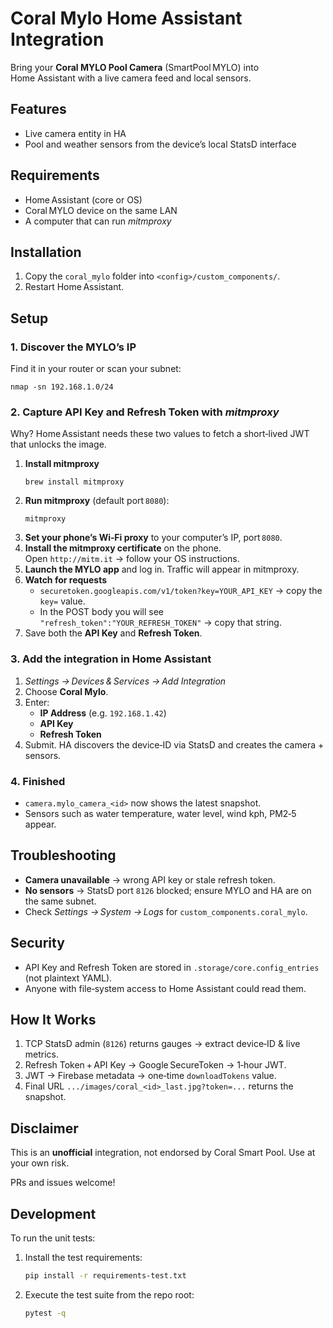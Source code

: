 # Coral Mylo Home Assistant Integration

Bring your **Coral MYLO Pool Camera** (SmartPool MYLO) into Home Assistant with a live camera feed and local sensors.

## Features
- Live camera entity in HA
- Pool and weather sensors from the device’s local StatsD interface

## Requirements
- Home Assistant (core or OS)
- Coral MYLO device on the same LAN
- A computer that can run *mitmproxy*

## Installation
1. Copy the `coral_mylo` folder into `<config>/custom_components/`.
2. Restart Home Assistant.

## Setup

### 1. Discover the MYLO’s IP
   Find it in your router or scan your subnet:  

```
nmap -sn 192.168.1.0/24
```

### 2. Capture **API Key** and **Refresh Token** with *mitmproxy*
Why?  Home Assistant needs these two values to fetch a short‑lived JWT that unlocks the image.

1. **Install mitmproxy**  
   ```
   brew install mitmproxy
   ```
2. **Run mitmproxy** (default port `8080`):  
   ```
   mitmproxy
   ```
3. **Set your phone’s Wi‑Fi proxy** to your computer’s IP, port `8080`.
4. **Install the mitmproxy certificate** on the phone.  
   Open `http://mitm.it` → follow your OS instructions.
5. **Launch the MYLO app** and log in.  Traffic will appear in mitmproxy.
6. **Watch for requests**  
   - `securetoken.googleapis.com/v1/token?key=YOUR_API_KEY` → copy the `key=` value.  
   - In the POST body you will see `"refresh_token":"YOUR_REFRESH_TOKEN"` → copy that string.
7. Save both the **API Key** and **Refresh Token**.

### 3. Add the integration in Home Assistant
1. *Settings → Devices & Services → Add Integration*  
2. Choose **Coral Mylo**.  
3. Enter:
   - **IP Address** (e.g. `192.168.1.42`)
   - **API Key**  
   - **Refresh Token**
4. Submit.  HA discovers the device‑ID via StatsD and creates the camera + sensors.

### 4. Finished
- `camera.mylo_camera_<id>` now shows the latest snapshot.  
- Sensors such as water temperature, water level, wind kph, PM2‑5 appear.

## Troubleshooting
- **Camera unavailable** → wrong API key or stale refresh token.  
- **No sensors** → StatsD port `8126` blocked; ensure MYLO and HA are on the same subnet.  
- Check *Settings → System → Logs* for `custom_components.coral_mylo`.

## Security
- API Key and Refresh Token are stored in `.storage/core.config_entries` (not plaintext YAML).  
- Anyone with file‑system access to Home Assistant could read them.

## How It Works
1. TCP StatsD admin (`8126`) returns gauges → extract device‑ID & live metrics.  
2. Refresh Token + API Key → Google SecureToken → 1‑hour JWT.  
3. JWT → Firebase metadata → one‑time `downloadTokens` value.  
4. Final URL `.../images/coral_<id>_last.jpg?token=...` returns the snapshot.

## Disclaimer
This is an **unofficial** integration, not endorsed by Coral Smart Pool.  Use at your own risk.

PRs and issues welcome!

## Development

To run the unit tests:

1. Install the test requirements:

   ```bash
   pip install -r requirements-test.txt
   ```

2. Execute the test suite from the repo root:

   ```bash
   pytest -q
   ```

